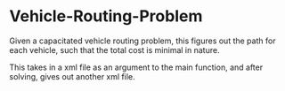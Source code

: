 Vehicle-Routing-Problem
=======================

Given a capacitated vehicle routing problem, this figures out the path for each vehicle, such that the total cost is minimal in nature.

This takes in a xml file as an argument to the main function, and after solving, gives out another xml file.
